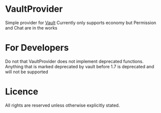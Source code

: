 # VaultProvider
Simple provider for [Vault](https://github.com/MilkBowl/Vault)
Currently only supports economy but Permission and Chat are in the works

# For Developers
Do not that VaultProvider does not implement deprecated functions.
Anything that is marked deprecated by vault before 1.7 is deprecated and will not be supported

# Licence
All rights are reserved unless otherwise explicitly stated.
